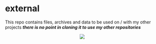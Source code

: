 # external
This repo contains files, archives and data to be used on / with my other projects
***there is no point in cloning it to use my other repositories***

<p align="center">
  <img src="https://img.shields.io/github/repo-size/nonomain/external?style=for-the-badge">
</p>
